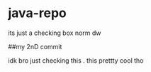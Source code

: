 # java-repo

its just a checking box norm dw

##my 2nD commit

idk bro just checking this . this prettty cool tho